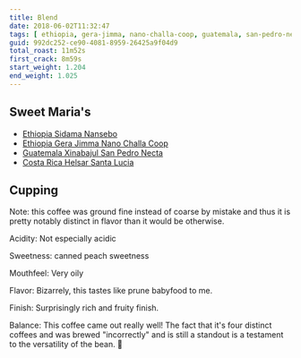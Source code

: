 ```yaml
---
title: Blend
date: 2018-06-02T11:32:47
tags: [ ethiopia, gera-jimma, nano-challa-coop, guatemala, san-pedro-necta, sidama-nansebo, costa-rica, helsar, santa-lucia]
guid: 992dc252-ce90-4081-8959-26425a9f04d9
total_roast: 11m52s
first_crack: 8m59s
start_weight: 1.204
end_weight: 1.025
---
```


## Sweet Maria's

 * [Ethiopia Sidama Nansebo](https://www.sweetmarias.com/product/ethiopia-sidama-nansebo)
 * [Ethiopia Gera Jimma Nano Challa Coop](https://web.archive.org/web/20180304223514/https://webcache.googleusercontent.com/search?q=cache:WGgbDUCsb5IJ:https://www.sweetmarias.com/product/ethiopia-gera-jimma-nano-challa-coop+&cd=1&hl=en&ct=clnk&gl=us)
 * [Guatemala Xinabajul San Pedro Necta](https://web.archive.org/web/20180304214342/https://www.sweetmarias.com/product/guatemala-xinabajul-san-pedro-necta)
 * [Costa Rica Helsar Santa Lucia](https://web.archive.org/web/20180304214338/https://www.sweetmarias.com/product/costa-rica-helsar-santa-lucia)

## Cupping

Note: this coffee was ground fine instead of coarse by mistake and thus it is
pretty notably distinct in flavor than it would be otherwise.

Acidity: Not especially acidic

Sweetness: canned peach sweetness

Mouthfeel: Very oily

Flavor: Bizarrely, this tastes like prune babyfood to me.

Finish: Surprisingly rich and fruity finish.

Balance: This coffee came out really well!  The fact that it's four distinct
coffees and was brewed "incorrectly" and is still a standout is a testament to
the versatility of the bean. 🍻
